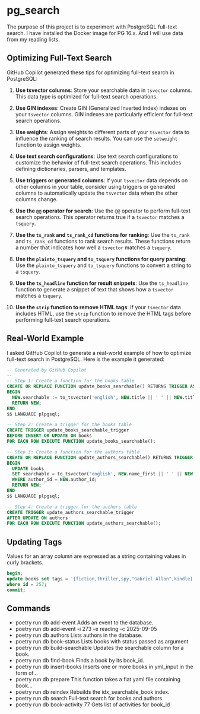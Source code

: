 # pg_search

The purpose of this project is to experiment with PostgreSQL full-text search. I have installed the Docker image for PG 16.x. And I will use data from my reading lists.


## Optimizing Full-Text Search 

GitHub Copilot generated these tips for optimizing full-text search in PostgreSQL:

1. **Use tsvector columns**: Store your searchable data in `tsvector` columns. This data type is optimized for full-text search operations.

2. **Use GIN indexes**: Create GIN (Generalized Inverted Index) indexes on your `tsvector` columns. GIN indexes are particularly efficient for full-text search operations.

3. **Use weights**: Assign weights to different parts of your `tsvector` data to influence the ranking of search results. You can use the `setweight` function to assign weights.

4. **Use text search configurations**: Use text search configurations to customize the behavior of full-text search operations. This includes defining dictionaries, parsers, and templates.

5. **Use triggers or generated columns**: If your `tsvector` data depends on other columns in your table, consider using triggers or generated columns to automatically update the `tsvector` data when the other columns change.

6. **Use the `@@` operator for search**: Use the `@@` operator to perform full-text search operations. This operator returns true if a `tsvector` matches a `tsquery`.

7. **Use the `ts_rank` and `ts_rank_cd` functions for ranking**: Use the `ts_rank` and `ts_rank_cd` functions to rank search results. These functions return a number that indicates how well a `tsvector` matches a `tsquery`.

8. **Use the `plainto_tsquery` and `to_tsquery` functions for query parsing**: Use the `plainto_tsquery` and `to_tsquery` functions to convert a string to a `tsquery`.

9. **Use the `ts_headline` function for result snippets**: Use the `ts_headline` function to generate a snippet of text that shows how a `tsvector` matches a `tsquery`.

10. **Use the `strip` function to remove HTML tags**: If your `tsvector` data includes HTML, use the `strip` function to remove the HTML tags before performing full-text search operations.

## Real-World Example

I asked GitHub Copilot to generate a real-world example of how to optimize full-text search in PostgreSQL. Here is the example it generated:

```sql
-- Generated by GitHub Copilot
--
-- Step 1: Create a function for the books table
CREATE OR REPLACE FUNCTION update_books_searchable() RETURNS TRIGGER AS $$
BEGIN
  NEW.searchable := to_tsvector('english', NEW.title || ' ' || NEW.title_full || ' ' || (SELECT name_first || ' ' || name_last FROM authors WHERE author_id = NEW.author_id));
  RETURN NEW;
END
$$ LANGUAGE plpgsql;

-- Step 2: Create a trigger for the books table
CREATE TRIGGER update_books_searchable_trigger
BEFORE INSERT OR UPDATE ON books
FOR EACH ROW EXECUTE FUNCTION update_books_searchable();

-- Step 3: Create a function for the authors table
CREATE OR REPLACE FUNCTION update_authors_searchable() RETURNS TRIGGER AS $$
BEGIN
  UPDATE books
  SET searchable = to_tsvector('english', NEW.name_first || ' ' || NEW.name_last || ' ' || (SELECT title || ' ' || title_full FROM books WHERE author_id = NEW.author_id))
  WHERE author_id = NEW.author_id;
  RETURN NEW;
END
$$ LANGUAGE plpgsql;

-- Step 4: Create a trigger for the authors table
CREATE TRIGGER update_authors_searchable_trigger
AFTER UPDATE ON authors
FOR EACH ROW EXECUTE FUNCTION update_authors_searchable();
```

## Updating Tags

Values for an array column are expressed as a string containing values in curly brackets.

```sql
begin;
update books set tags = '{fiction,thriller,spy,"Gabriel Allon",kindle}'
where id = 257;
commit;
```

## Commands

* poetry run db add-event         Adds an event to the database.
* poetry run db add-event -i 273 -e reading -c 2025-09-05
* poetry run db authors           Lists authors in the database.
* poetry run db book-status       Lists books with status passed as argument
* poetry run db build-searchable  Updates the searchable column for a book.
* poetry run db find-book         Finds a book by its book_id.
* poetry run db insert-books      Inserts one or more books in yml_input in the form of...
* poetry run db prepare           This function takes a flat yaml file containing book...
* poetry run db reindex           Rebuilds the idx_searchable_book index.
* poetry run db search            Full-text search for books and authors.
* poetry run db book-activity 77  Gets list of activities for book_id
